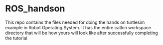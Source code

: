 # ROS_handson
This repo contains the files needed for doing the hands on turtlesim example in Robot Operating System.
It has the entire catkin workspace directory that will be  how yours will look like after successfully completing the tutorial

